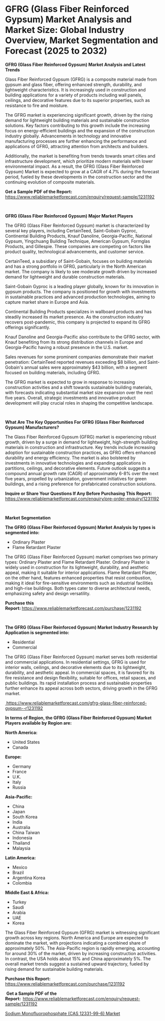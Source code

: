 <p><h1>GFRG (Glass Fiber Reinforced Gypsum) Market Analysis and Market Size: Global Industry Overview, Market Segmentation and Forecast (2025 to 2032)</h1></p><p><strong>GFRG (Glass Fiber Reinforced Gypsum) Market Analysis and Latest Trends</strong></p>
<p><p>Glass Fiber Reinforced Gypsum (GFRG) is a composite material made from gypsum and glass fiber, offering enhanced strength, durability, and lightweight characteristics. It is increasingly used in construction and building applications for a variety of products including wall panels, ceilings, and decorative features due to its superior properties, such as resistance to fire and moisture.</p><p>The GFRG market is experiencing significant growth, driven by the rising demand for lightweight building materials and sustainable construction solutions. Key factors contributing to this growth include the increasing focus on energy-efficient buildings and the expansion of the construction industry globally. Advancements in technology and innovative manufacturing processes are further enhancing the performance and applications of GFRG, attracting attention from architects and builders.</p><p>Additionally, the market is benefiting from trends towards smart cities and infrastructure development, which prioritize modern materials with lower environmental impact. As a result, the GFRG (Glass Fiber Reinforced Gypsum) Market is expected to grow at a CAGR of 4.7% during the forecast period, fueled by these developments in the construction sector and the continuing evolution of composite materials.</p></p>
<p><strong>Get a Sample PDF of the Report:&nbsp;</strong> <a href="https://www.reliablemarketforecast.com/enquiry/request-sample/1231192?utm_campaign=3461&utm_medium=2&utm_source=Github&utm_content=ia&utm_term=03042025&utm_id=gfrg-glass-fiber-reinforced-gypsum">https://www.reliablemarketforecast.com/enquiry/request-sample/1231192</a></p>
<p>&nbsp;</p>
<p><strong>GFRG (Glass Fiber Reinforced Gypsum) Major Market Players</strong></p>
<p><p>The GFRG (Glass Fiber Reinforced Gypsum) market is characterized by several key players, including CertainTeed, Saint-Gobain Gyproc, Continental Building Products, Knauf Danoline, Georgia-Pacific, National Gypsum, Yingchuang Building Technique, American Gypsum, Formglas Products, and Gillespie. These companies are competing on factors like product quality, technological advancements, and customer service.</p><p>CertainTeed, a subsidiary of Saint-Gobain, focuses on building materials and has a strong portfolio in GFRG, particularly in the North American market. The company is likely to see moderate growth driven by increased demand for lightweight and durable construction materials.</p><p>Saint-Gobain Gyproc is a leading player globally, known for its innovation in gypsum products. The company is positioned for growth with investments in sustainable practices and advanced production technologies, aiming to capture market share in Europe and Asia.</p><p>Continental Building Products specializes in wallboard products and has steadily increased its market presence. As the construction industry recovers post-pandemic, this company is projected to expand its GFRG offerings significantly.</p><p>Knauf Danoline and Georgia-Pacific also contribute to the GFRG sector, with Knauf benefiting from its strong distribution channels in Europe and Georgia-Pacific having a robust presence in the U.S. market.</p><p>Sales revenues for some prominent companies demonstrate their market penetration: CertainTeed reported revenues exceeding $8 billion, and Saint-Gobain's annual sales were approximately $43 billion, with a segment focused on building materials, including GFRG. </p><p>The GFRG market is expected to grow in response to increasing construction activities and a shift towards sustainable building materials, with forecasts indicating substantial market size expansion over the next five years. Overall, strategic investments and innovative product development will play crucial roles in shaping the competitive landscape.</p></p>
<p>&nbsp;</p>
<p><strong>What Are The Key Opportunities For GFRG (Glass Fiber Reinforced Gypsum) Manufacturers?</strong></p>
<p><p>The Glass Fiber Reinforced Gypsum (GFRG) market is experiencing robust growth, driven by a surge in demand for lightweight, high-strength building materials in construction and infrastructure. Key trends include increasing adoption for sustainable construction practices, as GFRG offers enhanced durability and energy efficiency. The market is also bolstered by investments in innovative technologies and expanding applications in partitions, ceilings, and decorative elements. Future outlook suggests a compound annual growth rate (CAGR) of approximately 6-8% over the next five years, propelled by urbanization, government initiatives for green buildings, and a rising preference for prefabricated construction solutions.</p></p>
<p><strong>Inquire or Share Your Questions If Any Before Purchasing This Report:</strong> <a href="https://www.reliablemarketforecast.com/enquiry/pre-order-enquiry/1231192?utm_campaign=3461&utm_medium=2&utm_source=Github&utm_content=ia&utm_term=03042025&utm_id=gfrg-glass-fiber-reinforced-gypsum">https://www.reliablemarketforecast.com/enquiry/pre-order-enquiry/1231192</a></p>
<p>&nbsp;</p>
<p><strong>Market Segmentation</strong></p>
<p><strong>The GFRG (Glass Fiber Reinforced Gypsum) Market Analysis by types is segmented into:</strong></p>
<p><ul><li>Ordinary Plaster</li><li>Flame Retardant Plaster</li></ul></p>
<p><p>The GFRG (Glass Fiber Reinforced Gypsum) market comprises two primary types: Ordinary Plaster and Flame Retardant Plaster. Ordinary Plaster is widely used in construction for its lightweight, durability, and aesthetic appeal, making it suitable for interior applications. Flame Retardant Plaster, on the other hand, features enhanced properties that resist combustion, making it ideal for fire-sensitive environments such as industrial facilities and high-rise buildings. Both types cater to diverse architectural needs, emphasizing safety and design versatility.</p></p>
<p><strong>Purchase this Report:&nbsp;</strong><a href="https://www.reliablemarketforecast.com/purchase/1231192?utm_campaign=3461&utm_medium=2&utm_source=Github&utm_content=ia&utm_term=03042025&utm_id=gfrg-glass-fiber-reinforced-gypsum">https://www.reliablemarketforecast.com/purchase/1231192</a></p>
<p>&nbsp;</p>
<p><strong>The GFRG (Glass Fiber Reinforced Gypsum) Market Industry Research by Application is segmented into:</strong></p>
<p><ul><li>Residential</li><li>Commercial</li></ul></p>
<p><p>The GFRG (Glass Fiber Reinforced Gypsum) market serves both residential and commercial applications. In residential settings, GFRG is used for interior walls, ceilings, and decorative elements due to its lightweight, durability, and aesthetic appeal. In commercial spaces, it is favored for its fire resistance and design flexibility, suitable for offices, retail spaces, and public buildings. Its rapid installation process and sustainable properties further enhance its appeal across both sectors, driving growth in the GFRG market.</p></p>
<p><a href="https://www.reliablemarketforecast.com/gfrg-glass-fiber-reinforced-gypsum--r1231192?utm_campaign=3461&utm_medium=2&utm_source=Github&utm_content=ia&utm_term=03042025&utm_id=gfrg-glass-fiber-reinforced-gypsum">&nbsp;https://www.reliablemarketforecast.com/gfrg-glass-fiber-reinforced-gypsum--r1231192</a></p>
<p><strong>In terms of Region, the GFRG (Glass Fiber Reinforced Gypsum) Market Players available by Region are:</strong></p>
<p>
    <p> <strong> North America: </strong>
        <ul>
            <li>United States</li>
            <li>Canada</li>
        </ul>
        </p> 
    <p> <strong> Europe: </strong>
        <ul>
            <li>Germany</li>
            <li>France</li>
            <li>U.K.</li>
            <li>Italy</li>
            <li>Russia</li>
        </ul>
        </p> 
    <p> <strong> Asia-Pacific: </strong>
        <ul>
            <li>China</li>
            <li>Japan</li>
            <li>South Korea</li>
            <li>India</li>
            <li>Australia</li>
            <li>China Taiwan</li>
            <li>Indonesia</li>
            <li>Thailand</li>
            <li>Malaysia</li>
        </ul>
        </p> 
    <p> <strong> Latin America: </strong>
        <ul>
            <li>Mexico</li>
            <li>Brazil</li>
            <li>Argentina Korea</li>
            <li>Colombia</li>
        </ul>
        </p> 
    <p> <strong> Middle East & Africa: </strong>
        <ul>
            <li>Turkey</li>
            <li>Saudi</li>
            <li>Arabia</li>
            <li>UAE</li>
            <li>Korea</li>
        </ul>
    </p>
    </p>
<p><p>The Glass Fiber Reinforced Gypsum (GFRG) market is witnessing significant growth across key regions. North America and Europe are expected to dominate the market, with projections indicating a combined share of approximately 50%. The Asia-Pacific region is rapidly emerging, accounting for around 30% of the market, driven by increasing construction activities. In contrast, the USA holds about 15% and China approximately 5%. The overall market trends suggest a sustained upward trajectory, fueled by rising demand for sustainable building materials.</p></p>
<p><strong>Purchase this Report: </strong><a href="https://www.reliablemarketforecast.com/purchase/1231192?utm_campaign=3461&utm_medium=2&utm_source=Github&utm_content=ia&utm_term=03042025&utm_id=gfrg-glass-fiber-reinforced-gypsum">https://www.reliablemarketforecast.com/purchase/1231192</a></p>
<p>&nbsp;<strong>Get a Sample PDF of the Report:&nbsp;&nbsp;</strong><a href="https://www.reliablemarketforecast.com/enquiry/request-sample/1231192?utm_campaign=3461&utm_medium=2&utm_source=Github&utm_content=ia&utm_term=03042025&utm_id=gfrg-glass-fiber-reinforced-gypsum">https://www.reliablemarketforecast.com/enquiry/request-sample/1231192</a></p>
<p><strong></strong></p>
<p><p><a href="https://github.com/stickkinkel/Market-Research-Report-List-1/blob/main/sodium-monofluorophosphate-cas-12331-99-6-market.md?utm_campaign=3461&utm_medium=2&utm_source=Github&utm_content=ia&utm_term=03042025&utm_id=gfrg-glass-fiber-reinforced-gypsum">Sodium Monofluorophosphate (CAS 12331-99-6) Market</a></p></p>
